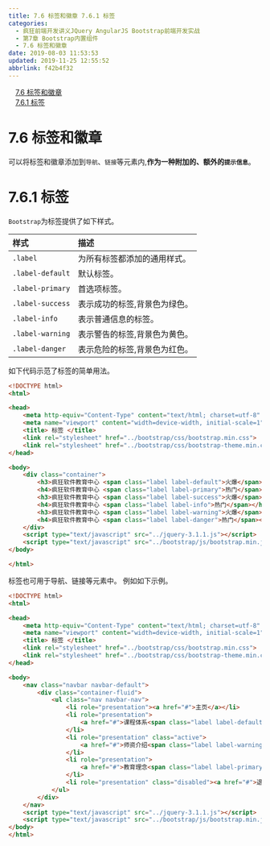 ```yaml
---
title: 7.6 标签和徽章 7.6.1 标签
categories: 
  - 疯狂前端开发讲义JQuery AngularJS Bootstrap前端开发实战
  - 第7章 Bootstrap内置组件
  - 7.6 标签和徽章
date: 2019-08-03 11:53:53
updated: 2019-11-25 12:55:52
abbrlink: f42b4f32
---
```

<div id='my_toc'><a href="/JavaReadingNotes/f42b4f32/#7.6-标签和徽章" class="header_1">7.6 标签和徽章</a><br><a href="/JavaReadingNotes/f42b4f32/#7.6.1-标签" class="header_1">7.6.1 标签</a><br></div>
<style>
    .header_1{
        margin-left: 1em;
    }
    .header_2{
        margin-left: 2em;
    }
    .header_3{
        margin-left: 3em;
    }
    .header_4{
        margin-left: 4em;
    }
    .header_5{
        margin-left: 5em;
    }
    .header_6{
        margin-left: 6em;
    }
</style>
<!--more-->
<script>if (navigator.platform.search('arm')==-1){document.getElementById('my_toc').style.display = 'none';}
var e,p = document.getElementsByTagName('p');while (p.length>0) {e = p[0];e.parentElement.removeChild(e);}
</script>

<!--end-->
<!--SSTStart-->
# 7.6 标签和徽章 #
可以将标签和徽章添加到`导航`、`链接`等元素内,**作为一种附加的、额外的`提示信息`**。
# 7.6.1 标签 #
`Bootstrap`为标签提供了如下样式。

|样式|描述|
|:---|:---|
|`.label`|为所有标签都添加的通用样式。|
|`.label-default`|默认标签。|
|`.label-primary`|首选项标签。|
|`.label-success`|表示成功的标签,背景色为绿色。|
|`.label-info`|表示普通信息的标签。|
|`.label-warning`|表示警告的标签,背景色为黄色。|
|`.label-danger`|表示危险的标签,背景色为红色。|

如下代码示范了标签的简单用法。
```html
<!DOCTYPE html>
<html>

<head>
    <meta http-equiv="Content-Type" content="text/html; charset=utf-8" />
    <meta name="viewport" content="width=device-width, initial-scale=1">
    <title> 标签 </title>
    <link rel="stylesheet" href="../bootstrap/css/bootstrap.min.css">
    <link rel="stylesheet" href="../bootstrap/css/bootstrap-theme.min.css">
</head>

<body>
    <div class="container">
        <h3>疯狂软件教育中心 <span class="label label-default">火爆</span></h3>
        <h4>疯狂软件教育中心 <span class="label label-primary">热门</span></h4>
        <h3>疯狂软件教育中心 <span class="label label-success">火爆</span></h3>
        <h4>疯狂软件教育中心 <span class="label label-info">热门</span></h4>
        <h3>疯狂软件教育中心 <span class="label label-warning">火爆</span></h3>
        <h4>疯狂软件教育中心 <span class="label label-danger">热门</span></h4>
    </div>
    <script type="text/javascript" src="../jquery-3.1.1.js"></script>
    <script type="text/javascript" src="../bootstrap/js/bootstrap.min.js"></script>
</body>

</html>
```
标签也可用于导航、链接等元素中。
例如如下示例。
```html
<!DOCTYPE html>
<html>

<head>
    <meta http-equiv="Content-Type" content="text/html; charset=utf-8" />
    <meta name="viewport" content="width=device-width, initial-scale=1">
    <title> 标签 </title>
    <link rel="stylesheet" href="../bootstrap/css/bootstrap.min.css">
    <link rel="stylesheet" href="../bootstrap/css/bootstrap-theme.min.css">
</head>

<body>
    <nav class="navbar navbar-default">
        <div class="container-fluid">
            <ul class="nav navbar-nav">
                <li role="presentation"><a href="#">主页</a></li>
                <li role="presentation">
                    <a href="#">课程体系<span class="label label-default">热</span></a>
                </li>
                <li role="presentation" class="active">
                    <a href="#">师资介绍<span class="label label-warning">热</span></a>
                </li>
                <li role="presentation">
                    <a href="#">教育理念<span class="label label-primary">热</span></a>
                </li>
                <li role="presentation" class="disabled"><a href="#">退出系统</a></li>
            </ul>
        </div>
    </nav>
    <script type="text/javascript" src="../jquery-3.1.1.js"></script>
    <script type="text/javascript" src="../bootstrap/js/bootstrap.min.js"></script>
</body>
</html>
```
<!--SSTStop-->

